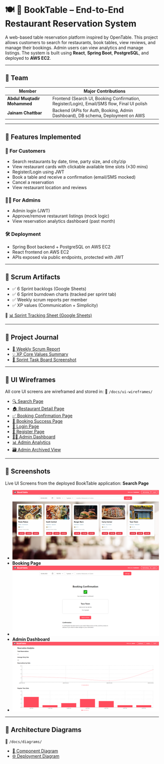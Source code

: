 
# 🍽️ 📖 BookTable – End-to-End Restaurant Reservation System

A web-based table reservation platform inspired by OpenTable. This project allows customers to search for restaurants, book tables, view reviews, and manage their bookings. Admin users can view analytics and manage listings. The system is built using **React**, **Spring Boot**, **PostgreSQL**, and deployed to **AWS EC2**.

---

## 👥 Team

| Member                     | Major Contributions                                             |
|---------------------------|------------------------------------------------------------------|
| **Abdul Muqtadir Mohammed** | Frontend (Search UI, Booking Confirmation, Register/Login), Email/SMS flow, Final UI polish |
| **Jainam Chattbar**         | Backend (APIs for Auth, Booking, Admin Dashboard), DB schema, Deployment on AWS |

---

## 🧩 Features Implemented

### 👤 For Customers
- Search restaurants by date, time, party size, and city/zip
- View restaurant cards with clickable available time slots (±30 mins)
- Register/Login using JWT
- Book a table and receive a confirmation (email/SMS mocked)
- Cancel a reservation
- View restaurant location and reviews

### 👨‍💼 For Admins
- Admin login (JWT)
- Approve/remove restaurant listings (mock logic)
- View reservation analytics dashboard (past month)

### 🛠️ Deployment
- Spring Boot backend + PostgreSQL on AWS EC2
- React frontend on AWS EC2
- APIs exposed via public endpoints, protected with JWT

---

## 📅 Scrum Artifacts

- ✅ 6 Sprint backlogs (Google Sheets)
- ✅ 6 Sprint burndown charts (tracked per sprint tab)
- ✅ Weekly scrum reports per member
- ✅ XP values (Communication + Simplicity)

📎 [📊 Sprint Tracking Sheet (Google Sheets)](https://docs.google.com/spreadsheets/d/1zMABJQMWXGkG3-ncUaIRX_ld5xB1YDD3TeNBe9Ild4c/edit?usp=sharing)

---

## 📘 Project Journal

- [📝 Weekly Scrum Report](./project-journal/weekly_scrum.md)
- [💡 XP Core Values Summary](./project-journal/xp_core_values.md)
- [📸 Sprint Task Board Screenshot](./project-journal/sprint_taskboard.PNG)

---

## 🎨 UI Wireframes

All core UI screens are wireframed and stored in:
📁 `/docs/ui-wireframes/`

- [🔍 Search Page](./docs/ui-wireframes/search_page_wireframe.png)
- [🏠 Restaurant Detail Page](./docs/ui-wireframes/restaurant_detail_wireframe.png)
- [✅ Booking Confirmation Page](./docs/ui-wireframes/booking_reservation_wireframe.png)
- [🎉 Booking Success Page](./docs/ui-wireframes/booking_confirmation_wireframe.png)
- [🔐 Login Page](./docs/ui-wireframes/login_wireframe.png)
- [📝 Register Page](./docs/ui-wireframes/register_wireframe.png)
- [🧑‍💼 Admin Dashboard](./docs/ui-wireframes/admin_dashboard_wireframe.png)
- [📊 Admin Analytics](./docs/ui-wireframes/admin_analytics_wireframe.png)
- [🗃️ Admin Archived View](./docs/ui-wireframes/archive_restaurants_wireframe.png)


---
## 📎 Screenshots

Live UI Screens from the deployed BookTable application:
**Search Page**
- ![Search Page](./docs/screenshots/search_page_screenshot.png)
- **Booking Page**
- ![Booking Page](./docs/screenshots/booking_page_screenshot.png)
- **Admin Dashboard**
- ![Admin Dashboard](./docs/screenshots/admin_dashboard_screenshot.png)
---

## 🧱 Architecture Diagrams

📁 `/docs/diagrams/`
- [🧩 Component Diagram](./docs/diagrams/Component_Diagram.jpeg)
- [🌐 Deployment Diagram](./docs/diagrams/Deployment_diagram.png)
